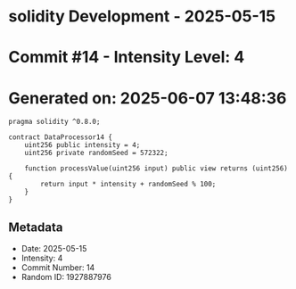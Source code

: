 ﻿# solidity Development - 2025-05-15
# Commit #14 - Intensity Level: 4
# Generated on: 2025-06-07 13:48:36
```solidity
pragma solidity ^0.8.0;

contract DataProcessor14 {
    uint256 public intensity = 4;
    uint256 private randomSeed = 572322;

    function processValue(uint256 input) public view returns (uint256) {
        return input * intensity + randomSeed % 100;
    }
}
```
## Metadata
- Date: 2025-05-15
- Intensity: 4
- Commit Number: 14
- Random ID: 1927887976
